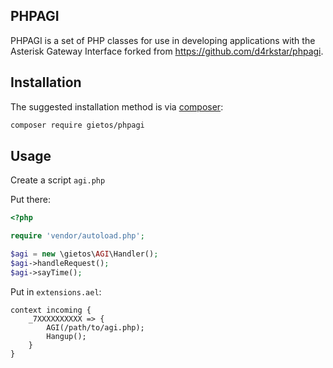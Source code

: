 PHPAGI
------

PHPAGI is a set of PHP classes for use in developing applications with
the Asterisk Gateway Interface forked from https://github.com/d4rkstar/phpagi.

## Installation

The suggested installation method is via [composer](https://getcomposer.org/):

```sh
composer require gietos/phpagi
```

## Usage

Create a script `agi.php`

Put there:

```php
<?php

require 'vendor/autoload.php';

$agi = new \gietos\AGI\Handler();
$agi->handleRequest();
$agi->sayTime();
```

Put in `extensions.ael`:
```
context incoming {
    _7XXXXXXXXXX => {
        AGI(/path/to/agi.php);
        Hangup();
    }
}
```
